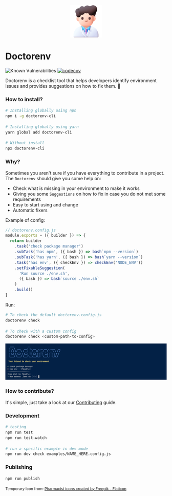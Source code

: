 <div align="center">
    <img src="image.png" height="100px">
</div>

# Doctorenv

![Known Vulnerabilities](https://snyk.io/test/github/raphaelkieling/doctorenv/badge.svg)
[![codecov](https://codecov.io/gh/raphaelkieling/doctorenv/graph/badge.svg?token=8FUTQY7PA7)](https://codecov.io/gh/raphaelkieling/doctorenv)

Doctorenv is a checklist tool that helps developers identify environment issues and provides suggestions on how to fix them. 🐛

### How to install?

```sh
# Installing globally using npn
npm i -g doctorenv-cli

# Installing globally using yarn
yarn global add doctorenv-cli

# Without install
npx doctorenv-cli
```

### Why?

Sometimes you aren't sure if you have everything to contribute in a project. The `Doctorenv` should give you some help on:

- Check what is missing in your environment to make it works
- Giving you some `Suggestions` on how to fix in case you do not met some requirements
- Easy to start using and change
- Automatic fixers

Example of config:

```js
// doctorenv.config.js
module.exports = ({ builder }) => {
  return builder
    .task('check package manager')
    .subTask('has npm', ({ bash }) => bash`npm --version`)
    .subTask('has yarn', ({ bash }) => bash`yarn --version`)
    .task('has env', ({ checkEnv }) => checkEnv('NODE_ENV'))
    .setFixableSuggestion(
      'Run source ./env.sh',
      ({ bash }) => bash`source ./env.sh`
    )
    .build()
}
```

Run:

```sh
# To check the default doctorenv.config.js
doctorenv check

# To check with a custom config
doctorenv check <custom-path-to-config>
```

![Alt text](image-1.png)

### How to contribute?

It's simple, just take a look at our [Contributing](CONTRIBUTING.md) guide.

### Development

```sh
# testing
npm run test
npm run test:watch

# run a specific example in dev mode
npm run dev check examples/NAME_HERE.config.js
```

### Publishing

```sh
npm run publish
```

<small>
Temporary Icon from: <a href="https://www.flaticon.com/free-icons/pharmacist" title="Pharmacist icons">Pharmacist icons created by Freepik - Flaticon</a>
</small>
